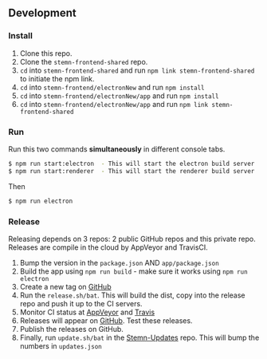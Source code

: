 ## Development

### Install
1. Clone this repo.
2. Clone the `stemn-frontend-shared` repo.
3. `cd` into `stemn-frontend-shared` and run `npm link stemn-frontend-shared` to initiate the npm link.
4. `cd` into `stemn-frontend/electronNew` and run `npm install`
5. `cd` into `stemn-frontend/electronNew/app` and run `npm install`
6. `cd` into `stemn-frontend/electronNew/app` and run `npm link stemn-frontend-shared`

### Run

Run this two commands __simultaneously__ in different console tabs.

```bash
$ npm run start:electron  - This will start the electron build server
$ npm run start:renderer  - This will start the renderer build server
```

Then
```bash
$ npm run electron
```

### Release
Releasing depends on 3 repos: 2 public GitHub repos and this private repo. Releases are compile in the cloud by AppVeyor and TravisCI.

1. Bump the version in the `package.json` AND `app/package.json`
2. Build the app using `npm run build` - make sure it works using `npm run electron`
3. Create a new tag on [GitHub](https://github.com/Stemn/Stemn-Desktop/releases)
4. Run the `release.sh/bat`. This will build the dist, copy into the release repo and push it up to the CI servers.
5. Monitor CI status at [AppVeyor](https://ci.appveyor.com/project/MrBlenny/stemn-desktop) and [Travis](https://travis-ci.org/Stemn/Stemn-Desktop)
6. Releases will appear on [GitHub](https://github.com/Stemn/Stemn-Desktop/releases). Test these releases.
7. Publish the releases on GitHub.
8. Finally, run `update.sh/bat` in the [Stemn-Updates](https://github.com/Stemn/Stemn-Updates) repo. This will bump the numbers in `updates.json`

